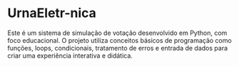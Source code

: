 # UrnaEletr-nica
Este é um sistema de simulação de votação desenvolvido em Python, com foco educacional. O projeto utiliza conceitos básicos de programação como funções, loops, condicionais, tratamento de erros e entrada de dados para criar uma experiência interativa e didática.
